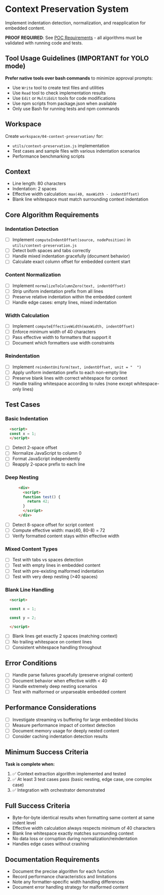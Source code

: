 # Context Preservation System

Implement indentation detection, normalization, and reapplication for embedded content.

**PROOF REQUIRED**: See [POC Requirements](../poc-requirements.md) - all algorithms must be validated with running code and tests.

## Tool Usage Guidelines (IMPORTANT for YOLO mode)
**Prefer native tools over bash commands** to minimize approval prompts:
- Use `Write` tool to create test files and utilities
- Use `Read` tool to check implementation results
- Use `Edit` or `MultiEdit` tools for code modifications
- Use npm scripts from package.json when available
- Only use Bash for running tests and npm commands

## Workspace
Create `workspace/04-context-preservation/` for:
- `utils/context-preservation.js` implementation
- Test cases and sample files with various indentation scenarios
- Performance benchmarking scripts

## Context
- Line length: 80 characters
- Indentation: 2 spaces
- Effective width calculation: `max(40, maxWidth - indentOffset)`
- Blank line whitespace must match surrounding context indentation

## Core Algorithm Requirements

### Indentation Detection
- [ ] Implement `computeIndentOffset(source, nodePosition)` in `utils/context-preservation.js`
- [ ] Detect both spaces and tabs correctly
- [ ] Handle mixed indentation gracefully (document behavior)
- [ ] Calculate exact column offset for embedded content start

### Content Normalization  
- [ ] Implement `normalizeToColumnZero(text, indentOffset)`
- [ ] Strip uniform indentation prefix from all lines
- [ ] Preserve relative indentation within the embedded content
- [ ] Handle edge cases: empty lines, mixed indentation

### Width Calculation
- [ ] Implement `computeEffectiveWidth(maxWidth, indentOffset)`
- [ ] Enforce minimum width of 40 characters
- [ ] Pass effective width to formatters that support it
- [ ] Document which formatters use width constraints

### Reindentation
- [ ] Implement `reindentUniform(text, indentOffset, unit = "  ")`
- [ ] Apply uniform indentation prefix to each non-empty line
- [ ] Preserve blank lines with correct whitespace for context
- [ ] Handle trailing whitespace according to rules (none except whitespace-only lines)

## Test Cases

### Basic Indentation
```html
  <script>
  const x = 1;
  </script>
```
- [ ] Detect 2-space offset
- [ ] Normalize JavaScript to column 0
- [ ] Format JavaScript independently  
- [ ] Reapply 2-space prefix to each line

### Deep Nesting
```html
      <div>
        <script>
        function test() {
          return 42;
        }
        </script>
      </div>
```
- [ ] Detect 8-space offset for script content
- [ ] Compute effective width: max(40, 80-8) = 72
- [ ] Verify formatted content stays within effective width

### Mixed Content Types
- [ ] Test with tabs vs spaces detection
- [ ] Test with empty lines in embedded content
- [ ] Test with pre-existing malformed indentation
- [ ] Test with very deep nesting (>40 spaces)

### Blank Line Handling
```html
  <script>

  const x = 1;

  const y = 2;

  </script>
```
- [ ] Blank lines get exactly 2 spaces (matching context)
- [ ] No trailing whitespace on content lines
- [ ] Consistent whitespace handling throughout

## Error Conditions
- [ ] Handle parse failures gracefully (preserve original content)
- [ ] Document behavior when effective width < 40
- [ ] Handle extremely deep nesting scenarios
- [ ] Test with malformed or unparseable embedded content

## Performance Considerations  
- [ ] Investigate streaming vs buffering for large embedded blocks
- [ ] Measure performance impact of context detection
- [ ] Document memory usage for deeply nested content
- [ ] Consider caching indentation detection results

## Minimum Success Criteria  

**Task is complete when:**
1. ✅ Context extraction algorithm implemented and tested
2. ✅ At least 3 test cases pass (basic nesting, edge case, one complex case)
3. ✅ Integration with orchestrator demonstrated

## Full Success Criteria
- Byte-for-byte identical results when formatting same content at same indent level
- Effective width calculation always respects minimum of 40 characters
- Blank line whitespace exactly matches surrounding context
- No data loss or corruption during normalization/reindentation
- Handles edge cases without crashing

## Documentation Requirements
- Document the precise algorithm for each function
- Record performance characteristics and limitations
- Note any formatter-specific width handling differences  
- Document error handling strategy for malformed content